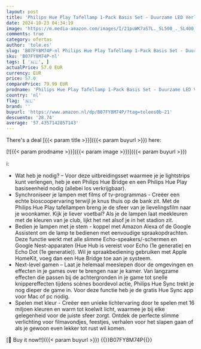 ```yaml
---
layout: post
title: 'Philips Hue Play Tafellamp 1-Pack Basis Set - Duurzame LED Verlichting - Wit en Gekleurd Licht - Dimbaar - Verbind met Hue Bridge - Werkt met Alexa en Google Home - Wit'
date: 2024-10-23 04:34:19
image: 'https://m.media-amazon.com/images/I/21puWK7aS7L._SL500_._SL400_.jpg'
comments: true
category: ofertas
author: 'tole.es'
slug: 'B07FY8M74P-nl Philips Hue Play Tafellamp 1-Pack Basis Set - Duurzame LED...'
sku: 'B07FY8M74P-nl'
tags: [ '🇳🇱', ]
actualPrice: 57.0 EUR
currency: EUR
price: 57.0
comparePrice: 79.99 EUR
prodname: 'Philips Hue Play Tafellamp 1-Pack Basis Set - Duurzame LED Verlichting - Wit en Gekleurd Licht - Dimbaar - Verbind met Hue Bridge - Werkt met Alexa en Google Home - Wit'
country: 'nl'
flag: '🇳🇱'
brand: ''
buyurl: 'https://www.amazon.nl/dp/B07FY8M74P/?tag=tolees0b-21'
descuento: '28.74'
average: '57.4357142857143'
---
```


There's a deal [{{< param title >}}]({{< param buyurl >}})  here:

[![{{< param prodname >}}]({{< param image >}})]({{< param buyurl >}})

ℹ️:

- Wat heb je nodig? – Voor deze uitbreidingsset waarmee je je lightstrips kunt verlengen, heb je een Philips Hue Bridge en een Philips Hue Play basiseenheid nodig (allebei los verkrijgbaar).
- Synchroniseer je lampen met films of tv-programmas - Creëer een echte bioscoopervaring terwijl je knus thuis op de bank zit. Met de Philips Hue Play tafellampen breng je de sfeer van je lievelingsfilm naar je woonkamer. Kijk je liever voetbal? Als je de lampen laat meekleuren met de kleuren van je club, lijkt het net alsof je in het stadion zit.
- Bedien je lampen met je stem - koppel met Amazon Alexa of de Google Assistent om de lamp te bedienen met eenvoudige spraakopdrachten. Deze functie werkt met alle slimme Echo-speakers/-schermen en Google Nest-apparaten (Hue Hub is vereist voor Echo (1e generatie) en Echo Dot (1e generatie)). Wil je spraakbediening gebruiken met Apple HomeKit, voeg dan een Hue Bridge toe aan je systeem.
- Next-level gamen – Laat je helemaal meeslepen door de omgevingen en effecten in je games over te brengen naar je kamer. Van langzame effecten die passen bij de achtergronden in je game tot snelle knippereffecten tijdens scènes boordevol actie, Philips Hue Sync trekt je nog dieper de game in. Voor deze functie heb je de gratis Hue Sync app voor Mac of pc nodig.
- Spelen met kleur - Creëer een unieke lichtervaring door te spelen met 16 miljoen kleuren en warm tot koelwit licht, waarmee je bij elke gelegenheid voor de juiste sfeer zorgt. Ontdek de perfecte slimme verlichting voor filmavondjes, feestjes, verhalen voor het slapen gaan of als je gewoon even lekker tot rust wil komen.

[🛒 Buy it now!!]({{< param buyurl >}})
{{<world>}}B07FY8M74P{{</world>}}
